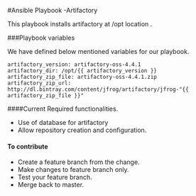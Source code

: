 #Ansible Playbook -Artifactory


This playbook installs artifactory  at /opt location .


###Playbook variables

We have defined below mentioned variables for our playbook.


```
artifactory_version: artifactory-oss-4.4.1
artifactory_dir: /opt/{{ artifactory_version }}
artifactory_zip_file: artifactory-oss-4.4.1.zip
artifactory_zip_url: http://dl.bintray.com/content/jfrog/artifactory/jfrog-"{{ artifactory_zip_file }}"

```

####Current Required functionalities.
- Use of database  for  artifactory
- Allow repository creation and configuration.

#### To contribute

- Create a feature branch from the change.
- Make changes to feature branch only.
- Test your feature branch.
- Merge back to master.